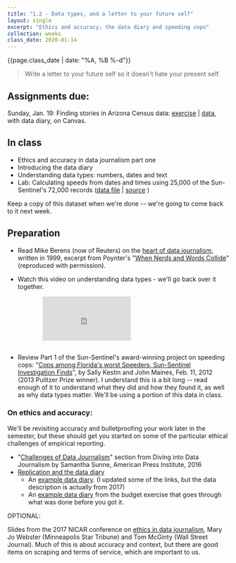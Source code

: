 ```yaml
---
title: "1.2 - Data types, and a letter to your future self"
layout: single
excerpt: "Ethics and accuracy; the data diary and speeding cops"
collection: weeks
class_date: 2020-01-14
---
```


{{page.class_date | date: "%A, %B %-d"}}

> Write a letter to your future self so it doesn't hate your present self.

## Assignments due:

Sunday, Jan. 19: Finding stories in Arizona Census data: [exercise]({{site.cdocs}}/excel/practice/01-excel-azpop-exercise) \| [data]({{site.cdocs}}/assets/data/xlexamples/arizona_popchange_2018.xlsx), with data diary, on Canvas.

## In class

* Ethics and accuracy in data journalism part one
* Introducing the data diary
* Understanding data types: numbers, dates and text
* Lab: Calculating speeds from dates and times using 25,000 of the Sun-Sentinel's 72,000 records ([data file]({{site.cdocs}}/assets/data/xlexamples/cops-transponders.xlsx) \| [source](http://databases.sun-sentinel.com/news/broward/ftlaudCopSpeeds/ftlaudCopSpeeds_list.php) )

Keep a copy of this dataset when we're done -- we're going to come back to it next week.

## Preparation

* Read Mike Berens (now of Reuters) on the [heart of data journalism]({{site.cdocs}}/assets/docs/berens_nerds_words.pdf), written in 1999, excerpt from Poynter's "[When Nerds and Words Collide](https://www.dropbox.com/s/qw60af018wh1bkf/nerds-and-words.pdf?dl=0)" (reproduced with permission).

* Watch this video on understanding data types - we'll go back over it together.

<iframe width="200" height="100" src="https://www.youtube.com/embed/AiYLwi-XNck" frameborder="0" allow="accelerometer; autoplay; encrypted-media; gyroscope; picture-in-picture" allowfullscreen style="margin-left:5rem;margin-bottom:15px;"></iframe>

* Review Part 1 of the Sun-Sentinel's award-winning project on speeding cops: "[Cops among Florida's worst Speeders, Sun-Sentinel Investigation Finds](https://www.sun-sentinel.com/local/fl-speeding-cops-20120211-story.html)", by Sally Kestin and John Maines, Feb. 11, 2012 (2013 Pulitzer Prize winner). I understand this is a bit long -- read enough of it to understand what they did and how they found it, as well as why data types matter. We'll be using a portion of this data in class.

### On ethics and accuracy:

We'll be revisiting accuracy and bulletproofing your work later in the semester, but these should get you started on some of the particular ethical challenges of empirical reporting.

* "[Challenges of Data Journalism](https://www.americanpressinstitute.org/publications/reports/strategy-studies/data-journalism/single-page/#challenges-of-data-journalism)" section from Diving into Data Journalism by Samantha Sunne, American Press Institute, 2016
* [Replication and the data diary]({{site.cdocs}}/general/04-data-diary)
    * An [example data diary](https://docs.google.com/document/d/1EzjZYKmr8u5QIIDEmVKCtyzlzie06VMyFRa2RRqmiT0/edit?usp=sharing). (I updated some of the links, but the data description is actually from 2017)
    * An [example data diary]({{site.cdocs}}/assets/docs/xl-mathreview-datadiary) from the budget exercise that goes through what was done before you got it.

OPTIONAL:

Slides from the 2017 NICAR conference on [ethics in data journalism](https://docs.google.com/presentation/d/1fuGLuCeU84pk1u-ByncKAr-YUC9-0itlYuHf-dUiMY4/), Mary Jo Webster (Minneapolis Star Tribune) and Tom McGinty (Wall Street Journal). Much of this is about accuracy and context, but there are good items on scraping and terms of service, which are important to us.
